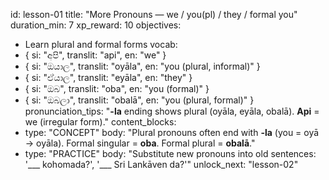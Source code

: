 id: lesson-01
title: "More Pronouns — we / you(pl) / they / formal you"
duration_min: 7
xp_reward: 10
objectives:
  - Learn plural and formal forms
vocab:
  - { si: "අපි", translit: "api", en: "we" }
  - { si: "ඔයාල", translit: "oyāla", en: "you (plural, informal)" }
  - { si: "ඒයාල", translit: "eyāla", en: "they" }
  - { si: "ඔබ", translit: "oba", en: "you (formal)" }
  - { si: "ඔබලා", translit: "obalā", en: "you (plural, formal)" }
pronunciation_tips: "**-la** ending shows plural (oyāla, eyāla, obalā). **Api** = we (irregular form)."
content_blocks:
  - type: "CONCEPT"
    body: "Plural pronouns often end with **-la** (you = oyā → oyāla). Formal singular = **oba**. Formal plural = **obalā**."
  - type: "PRACTICE"
    body: "Substitute new pronouns into old sentences: '___ kohomada?', '___ Sri Lankāven da?'"
unlock_next: "lesson-02"
